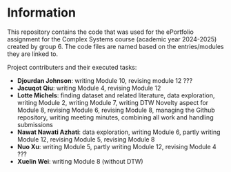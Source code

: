 # Information

This repository contains the code that was used for the ePortfolio assignment for the Complex Systems course (academic year 2024-2025) created by group 6. The code files are named based on the entries/modules they are linked to.

Project contributers and their executed tasks:
* **Djourdan Johnson**: writing Module 10, revising module 12 ???
* **Jacuqot Qiu**: writing Module 4, revising Module 12
* **Lotte Michels**: finding dataset and related literature, data exploration, writing Module 2, writing Module 7, writing DTW Novelty aspect for Module 8, revising Module 6, revising Module 8, managing the Github repository, writing meeting minutes, combining all work and handling submissions
* **Nawat Nawati Azhati**: data exploration, writing Module 6, partly writing Module 12, revising Module 5, revising Module 8 
* **Nuo Xu**: writing Module 5, partly writing Module 12, revising Module 4 ???
* **Xuelin Wei**: writing Module 8 (without DTW)



